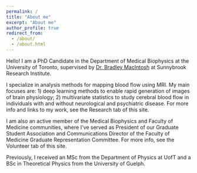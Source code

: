 ```yaml
---
permalink: /
title: "About me"
excerpt: "About me"
author_profile: true
redirect_from: 
  - /about/
  - /about.html
---
```


Hello! I am a PhD Candidate in the Department of Medical Biophysics at the University of Toronto, supervised by [Dr. Bradley MacIntosh](https://sunnybrook.ca/research/team/member.asp?t=12&m=396&page=172) at Sunnybrook Research Institute. 

I specialize in analysis methods for mapping blood flow using MRI. My main focuses are: 1) deep learning methods to enable rapid generation of images of brain physiology; 2) multivariate statistics to study cerebral blood flow in individuals with and without neurological and psychiatric disease. For more info and links to my work, see the Research tab of this site.

I am also an active member of the Medical Biophysics and Faculty of Medicine communities, where I've served as President of our Graduate Student Association and Communications Director of the Faculty of Medicine Graduate Representation Committee. For more info, see the Volunteer tab of this site.

Previously, I received an MSc from the Department of Physics at UofT and a BSc in Theoretical Physics from the University of Guelph.
